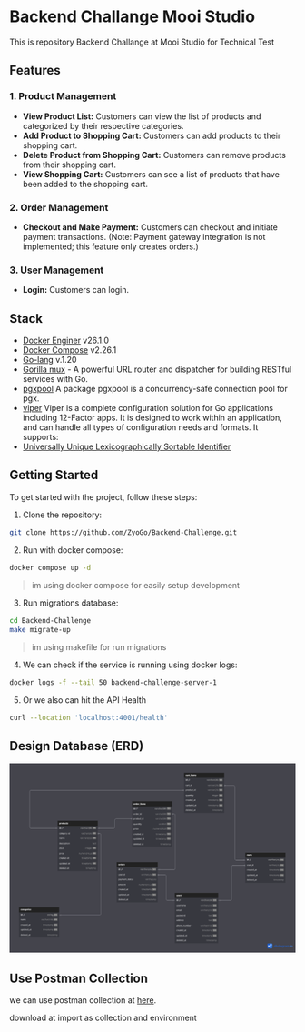 # Backend Challange Mooi Studio

This is repository Backend Challange at Mooi Studio for Technical Test

## Features

### 1. Product Management

- **View Product List:** Customers can view the list of products and categorized by their respective categories.
- **Add Product to Shopping Cart:** Customers can add products to their shopping cart.
- **Delete Product from Shopping Cart:** Customers can remove products from their shopping cart.
- **View Shopping Cart:** Customers can see a list of products that have been added to the shopping cart.

### 2. Order Management

- **Checkout and Make Payment:** Customers can checkout and initiate payment transactions. (Note: Payment gateway integration is not implemented; this feature only creates orders.)

### 3. User Management

- **Login:** Customers can login.

## Stack

- [Docker Enginer](https://docs.docker.com/engine/) v26.1.0
- [Docker Compose](https://docs.docker.com/compose/) v2.26.1
- [Go-lang](https://go.dev/) v.1.20
- [Gorilla mux](https://github.com/gorilla/mux) - A powerful URL router and dispatcher for building RESTful services with Go.
- [pgxpool](https://pkg.go.dev/github.com/jackc/pgx/v5/pgxpool) A package pgxpool is a concurrency-safe connection pool for pgx.
- [viper](https://github.com/spf13/viper) Viper is a complete configuration solution for Go applications including 12-Factor apps. It is designed to work within an application, and can handle all types of configuration needs and formats. It supports:
- [Universally Unique Lexicographically Sortable Identifier](https://github.com/oklog/ulid)

## Getting Started

To get started with the project, follow these steps:

1. Clone the repository:

```bash
git clone https://github.com/ZyoGo/Backend-Challenge.git
```

2. Run with docker compose:

```bash
docker compose up -d
```

> im using docker compose for easily setup development

3. Run migrations database:

```bash
cd Backend-Challenge
make migrate-up
```

> im using makefile for run migrations

4. We can check if the service is running using docker logs:

```bash
docker logs -f --tail 50 backend-challenge-server-1
```

5. Or we also can hit the API Health

```bash
curl --location 'localhost:4001/health'
```

## Design Database (ERD)

![Database Design](docs/img/design_db.png)

## Use Postman Collection

we can use postman collection at [here](docs/postman%20collection/).

download at import as collection and environment
